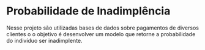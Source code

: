 # Probabilidade de Inadimplência
Nesse projeto são utilizadas bases de dados sobre pagamentos de diversos clientes o o objetivo é desenvolver um modelo que retorne a probabilidade do indivíduo ser inadimplente.
